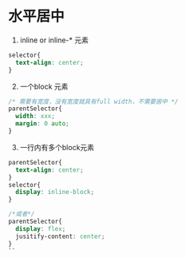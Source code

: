 # 水平居中
1. inline or inline-* 元素
  ```css
  selector{
    text-align: center;
  }
  ```

2. 一个block 元素
  ```css
  /* 需要有宽度，没有宽度就具有full width，不需要居中 */
  parentSelector{
    width: xxx;
    margin: 0 auto;
  }
  ```

3. 一行内有多个block元素
  ```css
  parentSelector{
    text-align: center;
  }
  selector{
    display: inline-block;
  }

  /*或者*/
  parentSelector{
    display: flex;
    jusitify-content: center;
  }
  ``
  
